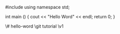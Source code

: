 #include<iostream>
using namespace std;

int main ()
{ cout << "Hello Word" << endl;
return 0;
}

\\# hello-word
\\git tutorial
\\v1

